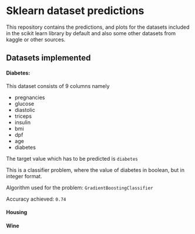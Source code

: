 # Sklearn dataset predictions

This repository contains the predictions, and plots 
for the datasets included in the scikit learn library 
by default and also some other datasets from kaggle or other sources.

## Datasets implemented

#### Diabetes: 

This dataset consists of 9 columns namely
- pregnancies
- glucose
- diastolic
- triceps
- insulin
- bmi
- dpf
- age
- diabetes

The target value which has to be predicted is `diabetes`

This is a classifier problem, where the value of diabetes in boolean,
but in integer format.

Algorithm used for the problem: `GradientBoostingClassifier`

Accuracy achieved: `0.74`

#### Housing

#### Wine
